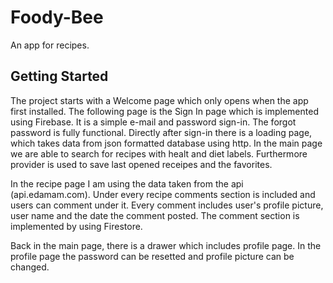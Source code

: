 # Foody-Bee

An app for recipes.

## Getting Started

The project starts with a Welcome page which only opens when the app first installed. The following page is the Sign In page which is implemented using Firebase. It is a simple e-mail and password sign-in. The forgot password is fully functional. Directly after sign-in there is a loading page, which takes data from json formatted database using http. In the main page we are able to search for recipes with healt and diet labels. Furthermore provider is used to save last opened receipes and the favorites. 

In the recipe page I am using the data taken from the api (api.edamam.com). Under every recipe comments section is included and users can comment under it. Every comment includes user's profile picture, user name and the date the comment posted. The comment section is implemented by using Firestore. 

Back in the main page, there is a drawer which includes profile page. In the profile page the password can be resetted and profile picture can be changed.
